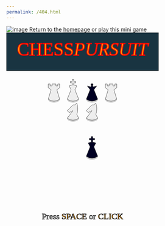 ```yaml
---
permalink: /404.html
---
```

![image](https://th.bing.com/th/id/R.29ae1727a3de6ddc2157bbc6933de404?rik=CtJDUwnCe6xwwQ&pid=ImgRaw&r=0)
Return to the [homepage](https://hyper-stockfish.github.io/HyperStockfish-bot/) or play this mini game
<svg xmlns="http://www.w3.org/2000/svg" viewBox="0 0 400 500" width="400" height="500"><defs><filter id="ef" x="0" y="0" width="100%" height="100%" color-interpolation-filters="sRGB"><feFlood flood-color="rgba(255,0,0,0.3)" result="COLOR"></feFlood><feComposite operator="atop" in="COLOR" in2="SourceGraphic"></feComposite></filter><text id="ct" x="-40" font-size="28" fill="red" stroke="black" stroke-width="1" font-family="Impact">CHECK</text><g id="p" fill="#eee" stroke="#555" strokeWidth="0"><ellipse cx="0" cy="0" rx="15.5" ry="9" fill="rgba(0,0,0,0.2)" stroke="none"></ellipse><path d="M -15,0 Q 0,10 15,0 L 0,-25 L -15,0 " x="-25" y="-50"></path><circle cx="0" cy="-25" r="10" x="-25" y="-50"></circle></g><g id="e" fill="#eee" stroke="#555" strokeWidth="0"><ellipse cx="0" cy="0" rx="15.5" ry="9" fill="rgba(0,0,0,0.2)" stroke="none"></ellipse><path d="M -2,-33 L 2,-33 L 2,-43 L 7,-43 L 7,-47 L 2,-47 L 2,-52 L -2,-52 L -2,-47 L -7,-47 L -7,-43 L -2,-43 L -2,-33 " x="-25" y="-50"></path><path d="M -15,0 Q 0,10 15,0 L 5,-25 L 10,-35 Q 0,-40 -10,-35 L -5,-25 L -15,0 " x="-25" y="-50"></path></g><g id="k" fill="#eee" stroke="#555" strokeWidth="0"><ellipse cx="0" cy="0" rx="15.5" ry="9" fill="rgba(0,0,0,0.2)" stroke="none"></ellipse><path d="M -15,0 Q 0,10 15,0 L 10,-10 Q 15,-25 10,-40 L 5,-35 L 0,-35 L -15,-20 L -10,-15 L 0,-20 L -15,0 " x="-25" y="-50"></path></g><g id="r" fill="#eee" stroke="#555" strokeWidth="0"><ellipse cx="0" cy="0" rx="15.5" ry="9" fill="rgba(0,0,0,0.2)" stroke="none"></ellipse><path d="M -15,0 Q 0,10 15,0 L 7.5,-25 L 15,-30 L 15,-40 L 10,-40 L 10,-35 L 5,-35 L 5,-40 L -5,-40 L -5,-35 L -10,-35 L -10,-40 L -15,-40 L -15,-30 L -7.5,-25 L -15,0 " x="-25" y="-50"></path></g><g id="b" fill="#eee" stroke="#555" strokeWidth="0"><ellipse cx="0" cy="0" rx="15.5" ry="9" fill="rgba(0,0,0,0.2)" stroke="none"></ellipse><path d="M -15,0 Q 0,10 15,0 L 5,-20 Q 15,-34.5 0,-40 Q -15,-34.5 -5,-20 L -15,0 " x="-25" y="-50"></path><circle cx="0" cy="-40" r="3.5" x="-25" y="-50"></circle><path d="M -6,-36 L -3,-27.5 " stroke-width="2" x="-25" y="-50"></path></g><g id="w" fill="#eee" stroke="#555" strokeWidth="0"><ellipse cx="0" cy="0" rx="15.5" ry="9" fill="rgba(0,0,0,0.2)" stroke="none"></ellipse><path d="M -15,0 Q 0,10 15,0 L 17.5,-10 L 10,-5 L 10,-15 L 5,-10 L 0,-17.5 L -5,-10 L -10,-15 L -10,-5 L -17.5,-10 L -15,0 " x="-25" y="-50"></path></g><g id="l" fill="#eee" stroke="#555" strokeWidth="0"><path d="M -15,7.5 L -10,7.5 L -12.5,-7.5 L -15,7.5 " x="-25" y="-50"></path><path d="M 0,5 L 5,5 L 2.5,-10 L 0,5 " x="-25" y="-50"></path><path d="M 15,10 L 20,10 L 17.5,-5 L 15,10 " x="-25" y="-50"></path><path d="M 10,0 L 15,0 L 12.5,-15 L 10,0 " x="-25" y="-50"></path><path d="M -5,-2.5 L 0,-2.5 L -2.5,-17.5 L -5,-2.5 " x="-25" y="-50"></path><path d="M -20,2.5 L -15,2.5 L -17.5,-12.5 L -20,2.5 " x="-25" y="-50"></path></g><g id="h" fill="#002" stroke="#333" strokeWidth="0"><ellipse cx="0" cy="0" rx="15.5" ry="9" fill="rgba(0,0,0,0.2)" stroke="none"></ellipse><path d="M -2,-33 L 2,-33 L 2,-43 L 7,-43 L 7,-47 L 2,-47 L 2,-52 L -2,-52 L -2,-47 L -7,-47 L -7,-43 L -2,-43 L -2,-33 " x="-25" y="-50"></path><path d="M -15,0 Q 0,10 15,0 L 5,-25 L 10,-35 Q 0,-40 -10,-35 L -5,-25 L -15,0 " x="-25" y="-50"></path></g><g id="q" fill="#002" stroke="#333" strokeWidth="0"><ellipse cx="0" cy="0" rx="15.5" ry="9" fill="rgba(0,0,0,0.2)" stroke="none"></ellipse><circle cx="0" cy="-38" r="3" x="-25" y="-50"></circle><path d="M -15,0 Q 0,10 15,0 L 5,-25 L 12.5,-35 L 4,-32.5 L 0,-36 L -4,-32.5 L -12.5,-35 L -5,-25 L -15,0 " x="-25" y="-50"></path></g><g id="c" fill="#eee" stroke="#555" strokeWidth="0"><path d="M 112.5,-100 L 237.5,-100 L 237.5,-225 L 212.5,-225 L 212.5,-200 L 187.5,-200 L 187.5,-225 L 162.5,-225 L 162.5,-200 L 137.5,-200 L 137.5,-225 L 112.5,-225 L 112.5,-100 " x="-25" y="-50"></path><path d="M -12.5,0 L -12.5,0 L 125,0 L 125,-75 L 225,-75 L 225,0 L 362.5,0 L 362.5,-150 L 337.5,-150 L 337.5,-125 L 312.5,-125 L 312.5,-150 L 287.5,-150 L 287.5,-125 L 262.5,-125 L 262.5,-150 L 237.5,-150 L 237.5,-125 L 212.5,-125 L 212.5,-150 L 187.5,-150 L 187.5,-125 L 162.5,-125 L 162.5,-150 L 137.5,-150 L 137.5,-125 L 112.5,-125 L 112.5,-150 L 87.5,-150 L 87.5,-125 L 62.5,-125 L 62.5,-150 L 37.5,-150 L 37.5,-125 L 12.5,-125 L 12.5,-150 L -12.5,-150 L -12.5,0 " x="-25" y="-50"></path></g></defs><g><use xlink:href="#p" xmlns:xlink="http://www.w3.org/1999/xlink" transform="scale(1) translate(75,-425)" style="filter: none; opacity: 0;"></use><use xlink:href="#p" xmlns:xlink="http://www.w3.org/1999/xlink" transform="scale(1) translate(225,-275)" style="filter: none; opacity: 0;"></use><use xlink:href="#r" xmlns:xlink="http://www.w3.org/1999/xlink" transform="scale(1) translate(125,175)" style="filter: none; opacity: 1;"></use><use xlink:href="#r" xmlns:xlink="http://www.w3.org/1999/xlink" transform="scale(1) translate(275,175)" style="filter: none; opacity: 1;"></use><use xlink:href="#e" xmlns:xlink="http://www.w3.org/1999/xlink" transform="scale(1) translate(175,175)" style="filter: none; opacity: 1;"></use><use xlink:href="#q" xmlns:xlink="http://www.w3.org/1999/xlink" transform="scale(1) translate(225,175)" style="filter: none; opacity: 1;"></use><use xlink:href="#k" xmlns:xlink="http://www.w3.org/1999/xlink" transform="scale(1) translate(175,225)" style="filter: none; opacity: 1;"></use><use xlink:href="#k" xmlns:xlink="http://www.w3.org/1999/xlink" transform="scale(1) translate(225,225)" style="filter: none; opacity: 1;"></use><use xlink:href="#h" xmlns:xlink="http://www.w3.org/1999/xlink" transform="scale(1) translate(225,325)" style="filter: none; opacity: 1;"></use><use xlink:href="#k" xmlns:xlink="http://www.w3.org/1999/xlink" transform="scale(1) translate(25,575)" style="filter: none; opacity: 1;"></use><use xlink:href="#k" xmlns:xlink="http://www.w3.org/1999/xlink" transform="scale(1) translate(375,575)" style="filter: none; opacity: 1;"></use><use xlink:href="#k" xmlns:xlink="http://www.w3.org/1999/xlink" transform="scale(1) translate(75,575)" style="filter: none; opacity: 1;"></use><use xlink:href="#k" xmlns:xlink="http://www.w3.org/1999/xlink" transform="scale(1) translate(325,575)" style="filter: none; opacity: 1;"></use><use xlink:href="#k" xmlns:xlink="http://www.w3.org/1999/xlink" transform="scale(1) translate(125,575)" style="filter: none; opacity: 1;"></use><use xlink:href="#k" xmlns:xlink="http://www.w3.org/1999/xlink" transform="scale(1) translate(275,575)" style="filter: none; opacity: 1;"></use><use xlink:href="#k" xmlns:xlink="http://www.w3.org/1999/xlink" transform="scale(1) translate(175,575)" style="filter: none; opacity: 1;"></use><use xlink:href="#k" xmlns:xlink="http://www.w3.org/1999/xlink" transform="scale(1) translate(225,575)" style="filter: none; opacity: 1;"></use></g><g><rect x="0" y="0" width="100%" height="100" fill="#193441" stroke="#000"></rect><text x="50%" y="60" font-size="48px" fill="orange" stroke="red" stroke-width="2px" text-anchor="middle" font-family="Impact">CHESS<tspan style="font-style:italic;">PURSUIT</tspan></text></g><g style="display: none;"><rect x="0" y="0" width="100%" height="100%" fill="rgba(0,0,0,0.5)"></rect><text x="50%" y="50%" font-size="48px" fill="orange" stroke="red" stroke-width="2px" text-anchor="middle" font-family="Impact">CHECKMATE !</text><text x="50%" y="60%" font-size="22px" fill="white" stroke="black" stroke-width="1px" text-anchor="middle" font-family="Impact"><tspan x="50%">Press <tspan style="fill:orange;">SPACE</tspan> or <tspan style="fill:orange;">CLICK</tspan></tspan><tspan x="50%" dy="1.5em">to restart from the last checkpoint.</tspan></text></g><svg x="6" y="500" width="388" height="108"><rect width="100%" height="100%" fill="rgba(0,0,0,0.8)" stroke="#fff" stroke-width="2"></rect><text x="10" y="20" font-size="18px" fill="#fff" text-anchor="left" font-family="Impact"></text><text x="10" y="40" font-size="16px" fill="#fff" text-anchor="left" font-family="sans-serif"></text></svg><text x="50%" y="490" font-size="22px" fill="white" stroke="black" stroke-width="1px" text-anchor="middle" font-family="Impact" style="opacity: 1;">Press <tspan style="fill:orange;">SPACE</tspan> or <tspan style="fill:orange;">CLICK</tspan></text><text x="50%" y="50%" font-size="32px" fill="orange" stroke="black" stroke-width="1px" text-anchor="middle" font-family="Impact" style="display: none;">PAUSED</text><g style="display: none;"><rect x="0" y="0" width="100%" height="100%" fill="rgba(0,0,0,0.5)"></rect><text x="50%" y="50%" font-size="48px" fill="#5f7" stroke="black" stroke-width="2px" text-anchor="middle" font-family="Impact">YOU WIN !</text><text x="50%" y="60%" font-size="22px" fill="white" stroke="black" stroke-width="1px" text-anchor="middle" font-family="Impact">Alas, your Queen is in another castle...</text></g></svg>
